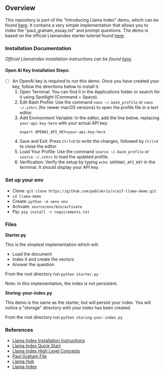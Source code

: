 ## Overview

This repository is part of the "Introducing Llama Index" demo, which can be found [here](https://bit.ly/3ItUEc9). It contains a very simple implementation that allows you to index the "paul_graham_essay.txt" and prompt questions. The demo is based on the official Llamaindex starter tutorial found [here](https://docs.llamaindex.ai/en/stable/getting_started/starter_example.html).

### Installation Documentation

_Official Llamaindex installation instructions can be found [here](https://docs.llamaindex.ai/en/stable/getting_started/installation.html)._

#### Open AI Key Installation Steps:

- [ ] An OpenAI key is required to run this demo. Once you have created your key, follow the directions below to install it:
  1. Open Terminal: You can find it in the Applications folder or search for it using Spotlight (Command + Space).
  2. Edit Bash Profile: Use the command `nano ~/.bash_profile` or `nano ~/.zshrc` (for newer macOS versions) to open the profile file in a text editor.
  3. Add Environment Variable: In the editor, add the line below, replacing `your-api-key-here` with your actual API key:
     ```
     export OPENAI_API_KEY=your-api-key-here
     ```
  4. Save and Exit: Press `Ctrl+O` to write the changes, followed by `Ctrl+X` to close the editor.
  5. Load Your Profile: Use the command `source ~/.bash_profile` or `source ~/.zshrc` to load the updated profile.
  6. Verification: Verify the setup by typing `echo $OPENAI_API_KEY` in the terminal. It should display your API key.

### Set up your env

- Clone: `git clone https://github.com/pablokris/scaif-llama-demo.git`
- `cd llama-demo`
- Create: `python -m venv env`
- Activate: `source/env/bin/activate`
- Pip: `pip install -r requirements.txt`

### Files

**Starter.py**

This is the simplest implementation which will:

- Load the document
- Index it and create the vectors
- Answer the question

From the root directory run `python starter.py`

Note: In this implementation, the index is not persistent.

**Storing-your-index.py**

This demo is the same as the starter, but will persist your index. You will notice a "storage" directory with your index has been created.

From the root directory run `python storing-your-index.py`

### References

- [Llama Index Installation Instructions](https://docs.llamaindex.ai/en/stable/getting_started/installation.html)
- [Llama Index Quick Start](https://platform.openai.com/docs/quickstart?context=python)
- [Llama Index High Level Concepts](https://docs.llamaindex.ai/en/stable/getting_started/concepts.html)
- [Paul Graham File](https://raw.githubusercontent.com/run-llama/llama_index/main/docs/examples/data/paul_graham/paul_graham_essay.txt)
- [Llama Hub](https://llamahub.ai/)
- [Llama Index](https://www.llamaindex.ai/)
